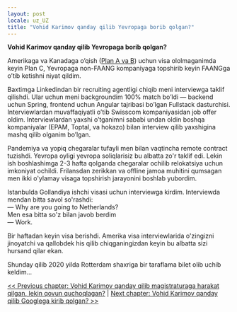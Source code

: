 ```yaml
---
layout: post
locale: uz_UZ
title: "Vohid Karimov qanday qilib Yevropaga borib qolgan?"
---
```


**Vohid Karimov qanday qilib Yevropaga borib qolgan?**

Amerikaga va Kanadaga o’qish ([Plan A va B](/2023/11/18/Vohid-Karimov-qanday-qilib-magistraturaga-harakat-qilgan-lekin-qovun-quchoqlagan.html)) uchun visa ololmaganimda keyin Plan C, Yevropaga non-FAANG kompaniyaga topshirib keyin FAANGga o’tib ketishni niyat qildim.

Baxtimga Linkedindan bir recruiting agentligi chiqib meni interviewga taklif qilishdi. Ular uchun meni backgroundim 100% match bo’ldi — backend uchun Spring, frontend uchun Angular tajribasi bo’lgan Fullstack dasturchisi. Interviewlardan muvaffaqiyatli o’tib Swisscom kompaniyasidan job offer oldim. Interviewlardan yaxshi o’tganimni sababi undan oldin boshqa kompaniyalar (EPAM, Toptal, va hokazo) bilan interview qilib yaxshigina mashq qilib olganim bo’lgan.

Pandemiya va yopiq chegaralar tufayli men bilan vaqtincha remote contract tuzishdi. Yevropa oyligi yevropa soliqlarisiz bu albatta zo'r taklif edi. Lekin ish boshlashimga 2-3 hafta qolganda chegaralar ochilib relokatsiya uchun imkoniyat ochildi. Frilansdan zerikkan va offline jamoa muhitini qumsagan men ikki o'ylamay visaga topshirish jarayonini boshlab yubordim.

Istanbulda Gollandiya ishchi visasi uchun interviewga kirdim. Interviewda mendan bitta savol so'rashdi:\
— Why are you going to Netherlands?\
Men esa bitta so'z bilan javob berdim\
— Work. 

Bir haftadan keyin visa berishdi. Amerika visa interviewlarida o'zingizni jinoyatchi va qallobdek his qilib chiqganingizdan keyin bu albatta sizi hursand qilar ekan.

Shunday qilib 2020 yilda Rotterdam shaxriga bir taraflama bilet olib uchib keldim...

[<< Previous chapter: Vohid Karimov qanday qilib magistraturaga harakat qilgan, lekin qovun quchoqlagan?](/2023/11/18/Vohid-Karimov-qanday-qilib-magistraturaga-harakat-qilgan-lekin-qovun-quchoqlagan.html) | [Next chapter: Vohid Karimov qanday qilib Googlega kirib qolgan? >>](/2024/01/11/Vohid-Karimov-qanday-qilib-Googlega-kirib-qolgan.html)